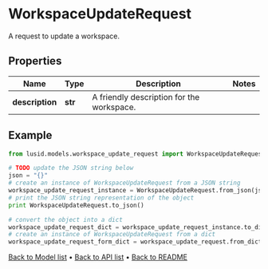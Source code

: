 # WorkspaceUpdateRequest

A request to update a workspace.

## Properties
Name | Type | Description | Notes
------------ | ------------- | ------------- | -------------
**description** | **str** | A friendly description for the workspace. | 

## Example

```python
from lusid.models.workspace_update_request import WorkspaceUpdateRequest

# TODO update the JSON string below
json = "{}"
# create an instance of WorkspaceUpdateRequest from a JSON string
workspace_update_request_instance = WorkspaceUpdateRequest.from_json(json)
# print the JSON string representation of the object
print WorkspaceUpdateRequest.to_json()

# convert the object into a dict
workspace_update_request_dict = workspace_update_request_instance.to_dict()
# create an instance of WorkspaceUpdateRequest from a dict
workspace_update_request_form_dict = workspace_update_request.from_dict(workspace_update_request_dict)
```
[Back to Model list](../README.md#documentation-for-models) &#8226; [Back to API list](../README.md#documentation-for-api-endpoints) &#8226; [Back to README](../README.md)


